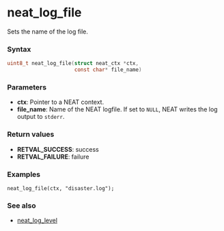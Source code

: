 # neat_log_file
Sets the name of the log file.

### Syntax
```c
uint8_t neat_log_file(struct neat_ctx *ctx,
                      const char* file_name)
```

### Parameters

- **ctx**: Pointer to a NEAT context.
- **file_name**: Name of the NEAT logfile. If set to `NULL`, NEAT writes the log output to `stderr`.


### Return values
- **RETVAL_SUCCESS**: success
- **RETVAL_FAILURE**: failure

### Examples
```
neat_log_file(ctx, "disaster.log");
```

### See also

- [neat_log_level](neat_log_level.md)
